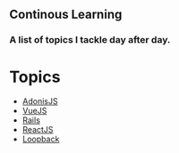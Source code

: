 <h2>Continous Learning</h2>
<h3>A list of topics I tackle day after day.</h3>

# Topics
- [AdonisJS](/topics/adonisjs.md)
- [VueJS](/topics/vuejs.md)
- [Rails](/topics/rails.md)
- [ReactJS](/topics/reactjs.md)
- [Loopback](/topics/loopback.md)